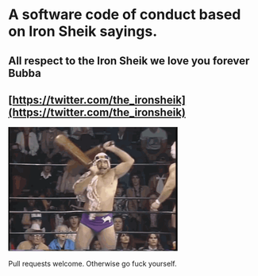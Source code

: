 # A software code of conduct based on Iron Sheik sayings.

## All respect to the Iron Sheik we love you forever Bubba

## [https://twitter.com/the_ironsheik](https://twitter.com/the_ironsheik)

![Iron Sheik Class](https://github.com/locklin/iron-sheik-code-conduct/blob/master/sheik-small.gif "Iron Sheik Class")

Pull requests welcome. Otherwise go fuck yourself.
